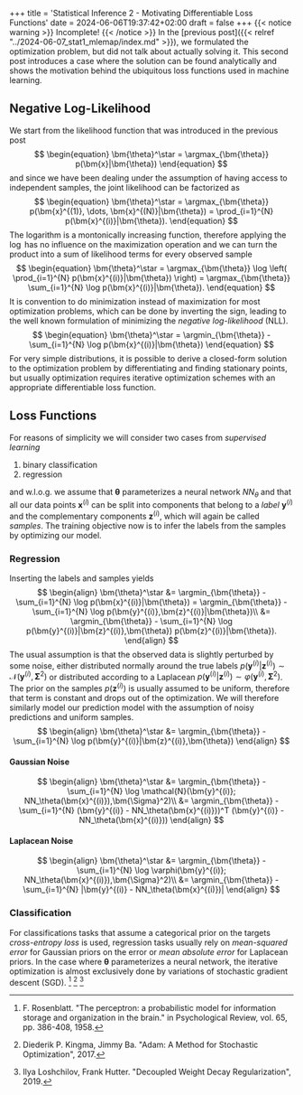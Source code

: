 +++
title = 'Statistical Inference 2 - Motivating Differentiable Loss Functions'
date = 2024-06-06T19:37:42+02:00
draft = false
+++
{{< notice warning >}}
Incomplete!
{{< /notice >}}
In the [previous post]({{< relref "../2024-06-07_stat1_mlemap/index.md" >}}), we formulated the optimization problem, but did not talk about actually solving it. This second post introduces a case where the solution can be found analytically and shows the motivation behind the ubiquitous loss functions used in machine learning.

## Negative Log-Likelihood
We start from the likelihood function that was introduced in the previous post
$$
\begin{equation}
\bm{\theta}^\star = \argmax_{\bm{\theta}} p(\bm{x}|\bm{\theta})
\end{equation}
$$
and since we have been dealing under the assumption of having access to independent samples, the joint likelihood can be factorized as
$$
\begin{equation}
    \bm{\theta}^\star = \argmax_{\bm{\theta}} p(\bm{x}^{(1)}, \dots, \bm{x}^{(N)}|\bm{\theta}) = \prod_{i=1}^{N} p(\bm{x}^{(i)}|\bm{\theta}).
\end{equation}
$$
The logarithm is a montonically increasing function, therefore applying the $\log$ has no influence on the maximization operation and we can turn the product into a sum of likelihood terms for every observed sample
$$
\begin{equation}
    \bm{\theta}^\star = \argmax_{\bm{\theta}} \log \left( \prod_{i=1}^{N} p(\bm{x}^{(i)}|\bm{\theta}) \right) = \argmax_{\bm{\theta}} \sum_{i=1}^{N} \log p(\bm{x}^{(i)}|\bm{\theta}).
\end{equation}
$$
It is convention to do minimization instead of maximization for most optimization problems, which can be done by inverting the sign, leading to the well known formulation of minimizing the *negative log-likelihood* (NLL).
$$
\begin{equation}
    \bm{\theta}^\star = \argmin_{\bm{\theta}} - \sum_{i=1}^{N} \log p(\bm{x}^{(i)}|\bm{\theta})
\end{equation}
$$
For very simple distributions, it is possible to derive a closed-form solution to the optimization problem by differentiating and finding stationary points, but usually optimization requires iterative optimization schemes with an appropriate differentiable loss function. 

## Loss Functions
For reasons of simplicity we will consider two cases from *supervised learning*
1. binary classification
2. regression

and w.l.o.g. we assume that $\bm{\theta}$ parameterizes a neural network $NN_\theta$ and that all our data points $\bm{x}^{(i)}$ can be split into components that belong to a *label* $\bm{y}^{(i)}$ and the complementary components $\bm{z}^{(i)}$, which will again be called *samples*. The training objective now is to infer the labels from the samples by optimizing our model.

### Regression
Inserting the labels and samples yields
$$
\begin{align}
    \bm{\theta}^\star &= \argmin_{\bm{\theta}} - \sum_{i=1}^{N} \log p(\bm{x}^{(i)}|\bm{\theta}) = \argmin_{\bm{\theta}} - \sum_{i=1}^{N} \log p(\bm{y}^{(i)},\bm{z}^{(i)}|\bm{\theta})\\
    &= \argmin_{\bm{\theta}} - \sum_{i=1}^{N} \log p(\bm{y}^{(i)}|\bm{z}^{(i)},\bm{\theta}) p(\bm{z}^{(i)}|\bm{\theta}).
\end{align}
$$
The usual assumption is that the observed data is slightly perturbed by some noise, either distributed normally around the true labels $p(\bm{y}^{(i)}|\bm{z}^{(i)}) \sim \mathcal{N}(\bm{y}^{(i)}, \bm{\Sigma}^2)$ or distributed according to a Laplacean $p(\bm{y}^{(i)}|\bm{z}^{(i)}) \sim \varphi (\bm{y}^{(i)}, \bm{\Sigma}^2)$. The prior on the samples $p(\bm{z}^{(i)})$ is usually assumed to be uniform, therefore that term is constant and drops out of the optimization. We will therefore similarly model our prediction model with the assumption of noisy predictions and uniform samples.
$$
\begin{align}
\bm{\theta}^\star &= \argmin_{\bm{\theta}} - \sum_{i=1}^{N} \log p(\bm{y}^{(i)}|\bm{z}^{(i)},\bm{\theta})
\end{align}
$$
#### Gaussian Noise
$$
\begin{align}
\bm{\theta}^\star &= \argmin_{\bm{\theta}} - \sum_{i=1}^{N} \log \mathcal{N}(\bm{y}^{(i)}; NN_\theta(\bm{x}^{(i)}),\bm{\Sigma}^2)\\
&= \argmin_{\bm{\theta}} - \sum_{i=1}^{N} (\bm{y}^{(i)} - NN_\theta(\bm{x}^{(i)}))^T (\bm{y}^{(i)} - NN_\theta(\bm{x}^{(i)}))
\end{align}
$$
#### Laplacean Noise
$$
\begin{align}
\bm{\theta}^\star &= \argmin_{\bm{\theta}} - \sum_{i=1}^{N} \log \varphi(\bm{y}^{(i)}; NN_\theta(\bm{x}^{(i)}),\bm{\Sigma}^2)\\
&= \argmin_{\bm{\theta}} - \sum_{i=1}^{N} |\bm{y}^{(i)} - NN_\theta(\bm{x}^{(i)})|
\end{align}
$$
### Classification

For classifications tasks that assume a categorical prior on the targets *cross-entropy loss* is used, regression tasks usually rely on *mean-squared error* for Gaussian priors on the error or *mean absolute error* for Laplacean priors. In the case where $\bm{\theta}$ parameterizes a neural network, the iterative optimization is almost exclusively done by variations of stochastic gradient descent (SGD). [^2] [^3] [^4]

[^2]: F. Rosenblatt. "The perceptron: a probabilistic model for information storage and organization in the brain." in Psychological Review, vol. 65, pp. 386-408, 1958.
[^3]: Diederik P. Kingma, Jimmy Ba. "Adam: A Method for Stochastic Optimization", 2017.
[^4]: Ilya Loshchilov, Frank Hutter. "Decoupled Weight Decay Regularization", 2019.